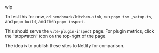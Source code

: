 wip

To test this for now, `cd benchmark/kitchen-sink`, run `pnpm tsx _setup.ts`, and `pnpm build`, and then `pnpm inspect`.

This should serve the `vite-plugin-inspect` page. For plugin metrics, click the "stopwatch" icon on the top-right of the page.

The idea is to publish these sites to Netlify for comparison.
